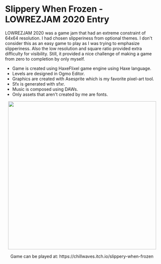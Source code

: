 # Slippery When Frozen - LOWREZJAM 2020 Entry
LOWREZJAM 2020 was a game jam that had an extreme constraint of 64x64 resolution. I had chosen slipperiness from optional themes. I don't consider this as an easy game to play as I was trying to emphasize slipperiness. Also the low resolution and square ratio provided extra difficulty for visibility. Still, it provided a nice challenge of making a game from zero to completion by only myself.

- Game is created using HaxeFlixel game engine using Haxe language.
- Levels are designed in Ogmo Editor.
- Graphics are created with Asesprite which is my favorite pixel-art tool.
- Sfx is generated with sfxr.
- Music is composed using DAWs.
- Only assets that aren't created by me are fonts.

<p align="center">
  <img width="485" src="https://img.itch.zone/aW1hZ2UvNzMwODc0LzQwNjM0MzguZ2lm/original/ePvVfQ.gif">
</p>

<p align="center">
  Game can be played at: https://chillwaves.itch.io/slippery-when-frozen
</p>
